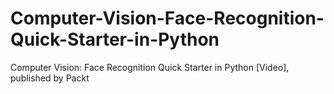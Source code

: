 # Computer-Vision-Face-Recognition-Quick-Starter-in-Python
Computer Vision: Face Recognition Quick Starter in Python [Video], published by Packt
